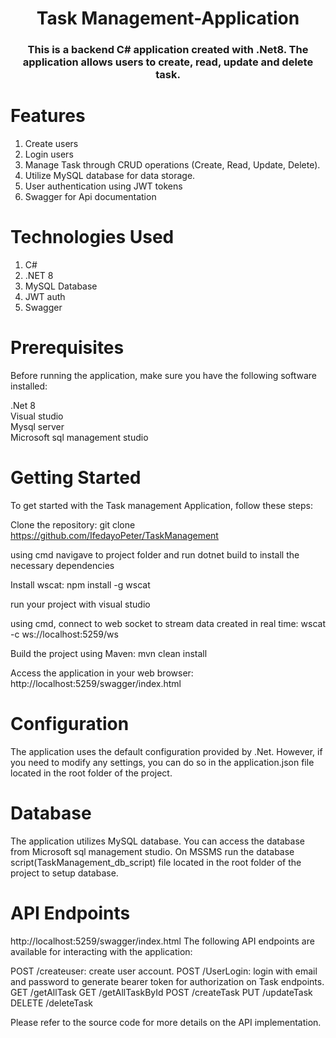 <h1 align="center">Task Management-Application</h1>
<h3 align="center">This is a backend C# application created with .Net8. The application allows users to create, read, update and delete task.</h3>

# Features
1. Create users
2. Login users
3. Manage Task through CRUD operations (Create, Read, Update, Delete).
4. Utilize MySQL database for data storage.
5. User authentication using JWT tokens
6. Swagger for Api documentation 

# Technologies Used
1. C#
2. .NET 8
3. MySQL Database
4. JWT auth
5. Swagger

# Prerequisites
Before running the application, make sure you have the following software installed:

.Net 8
<br/>
Visual studio
<br/>
Mysql server
<br/>
Microsoft sql management studio

# Getting Started
To get started with the Task management Application, follow these steps:

Clone the repository:
git clone https://github.com/IfedayoPeter/TaskManagement

using cmd navigave to project folder and run dotnet build to install the necessary dependencies

Install wscat:
npm install -g wscat

run your project with visual studio

using cmd, connect to web socket to stream data created in real time:
wscat -c ws://localhost:5259/ws

Build the project using Maven:
mvn clean install

Access the application in your web browser:
http://localhost:5259/swagger/index.html

# Configuration
The application uses the default configuration provided by .Net. However, if you need to modify any settings, you can do so in the application.json file located in the root folder of the project.

# Database
The application utilizes MySQL database. You can access the database from Microsoft sql management studio.
On MSSMS run the database script(TaskManagement_db_script) file located in the root folder of the project to setup database. 

# API Endpoints
http://localhost:5259/swagger/index.html
The following API endpoints are available for interacting with the application:

POST /createuser: create user account.
POST /UserLogin: login with email and password to generate bearer token for authorization on Task endpoints.
GET /getAllTask
GET /getAllTaskById
POST /createTask
PUT /updateTask
DELETE /deleteTask

Please refer to the source code for more details on the API implementation.
